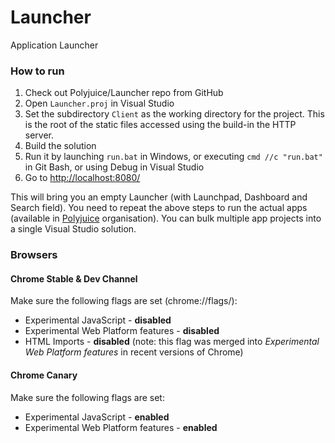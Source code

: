 Launcher
========

Application Launcher

### How to run

1. Check out Polyjuice/Launcher repo from GitHub
2. Open `Launcher.proj` in Visual Studio
3. Set the subdirectory `Client` as the working directory for the project. This is the root of the static files accessed using the build-in the HTTP server.
4. Build the solution
5. Run it by launching `run.bat` in Windows, or executing `cmd //c "run.bat"` in Git Bash, or using Debug in Visual Studio
6. Go to [http://localhost:8080/](http://localhost:8080/)

This will bring you an empty Launcher (with Launchpad, Dashboard and Search field). You need to repeat the above steps to run the actual apps (available in [Polyjuice](https://github.com/Polyjuice) organisation). You can bulk multiple app projects into a single Visual Studio solution.

### Browsers

#### Chrome Stable & Dev Channel

Make sure the following flags are set (chrome://flags/):

 - Experimental JavaScript - **disabled**
 - Experimental Web Platform features - **disabled**
 - HTML Imports - **disabled** (note: this flag was merged into *Experimental Web Platform features* in recent versions of Chrome)

#### Chrome Canary

Make sure the following flags are set:

 - Experimental JavaScript - **enabled**
 - Experimental Web Platform features - **enabled**
